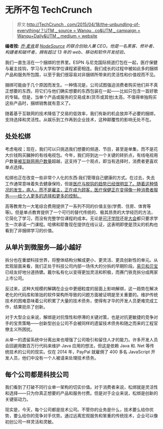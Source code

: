 # 无所不包 TechCrunch

> 原文:[http://TechCrunch . com/2015/04/18/the-unbundling-of-everything/？UTM _ source = Wanqu . co&UTM _ campaign = Wanqu+Daily&UTM _ medium = website](http://techcrunch.com/2015/04/18/the-unbundling-of-everything/?utm_source=wanqu.co&utm_campaign=Wanqu+Daily&utm_medium=website)

**编者按:** *[乔·麦肯](https://twitter.com/joemccann)是 [NodeSource](https://twitter.com/nodesource) 的联合创始人兼 CEO。他是一名黑客、修补者、构建者和破坏者，拥有超过 13 年的 web、移动和软件开发经验。*

我们一直生活在一个捆绑的世界里。ESPN 与尼克国际频道打包在一起，医疗保健与雇主挂钩，学习与大学和学位课程紧密相连。我们成长的过程中被如此多的捆绑产品和服务所包围，以至于我们很容易对非捆绑所带来的灵活性和价值视而不见。

捆绑可能由于几个原因而发生。一种情况是，公司试图强迫消费者购买他们并不真正想要的东西，将它们与他们确实想要的东西包装在一起——比如只包含一首好歌的专辑。但是，当单个产品或服务的交易成本(货币或其他)太高，不值得单独购买这些产品时，捆绑销售就有意义了。

随着基于互联网的技术降低了交易的低效率，我们有新的机会放弃不必要的捆绑，支持选择和灵活性。从娱乐到工作再到企业技术，这种颠覆性的影响无处不在。

## 处处松绑

考虑电视；现在，我们可以只挑选我们想要的频道、节目，甚至是单集，而不是花大价钱购买臃肿的有线电视包。今年，我们将到达一个关键的转折点，有线电视用户数量[被互联网用户数量](http://qz.com/250254/for-the-first-time-more-americans-subscribe-to-cable-internet-than-cable-tv/)超越，这支持了一个观点，即当有选择时，消费者更喜欢单点选择。

松绑也正在改变一些非常个人化的东西:我们管理自己健康的方式。在过去，失去工作通常意味着失去健康保险，但是[医疗与脱钩的趋势已经很明显了。随着这种情况的发生，病人，而不是雇主，正在成为顾客，医疗保健正在变得像一种消费者服务——给个人更多的选择和更多的控制。](http://avc.com/2015/01/what-is-going-to-happen/)

高等教育为一大笔综合费用提供了一系列不同的价值主张(学费、住房、体育等等)。但是单点教育提供了一个可行的替代传统的、极其昂贵的大学经历的方法，它简化了学习，而没有完整学位课程的成本。无论是[可汗学院](https://www.khanacademy.org/)还是[大会](https://generalassemb.ly/)都只要求学生一次承诺一门课程。哈佛和耶鲁现在提供在线认证，这表明即使是顶尖的机构也看到了非捆绑学习的价值。

## 从单片到微服务—越小越好

拆分也在重塑科技世界，将整体结构分解成更小、更灵活、更具创新性的单元。从宏观层面来看，我们正处于科技公司内部一场伟大的分拆的早期阶段。[易贝和贝宝](http://www.cnbc.com/id/102037051)已经友好地分道扬镳。戴尔私有化以变得更加灵活和积极，而赛门铁克拆分成两家上市公司。

反过来，这种大规模的解耦在企业中更细粒度的层面上影响解绑，这一趋势在解决老化的代码库和笨拙的软件架构所导致的问题方面被证明是至关重要的。维护传统技术的困难意味着公司积累了大量的技术债务，使得有才华的开发人员更难完成工作，结果扼杀了创新。

对于大型企业来说，解绑是对抗惰性和停滞的关键对策，也是对抗更敏捷的竞争对手的宝贵策略——创新型创业公司不会被同样的遗留技术债务和随之而来的工程官僚主义所困扰。

从单一的遗留系统中分离出来也增强了公司吸引和留住人才的能力。许多开发人员会回避用数百万行代码来维护 Java 应用的想法，但这是依赖 Java 和. Net 等传统技术的公司的现实。仅在 2014 年，PayPal 就雇佣了 400 多名 JavaScript 开发人员，他们中没有一个人被请来处理技术债务。

## 每个公司都是科技公司

我们看到了打破不同行业单一架构的切实价值。对于消费者来说，松绑就是灵活性和选择——只为你真正想要的产品和服务付费。但是对于企业来说，松绑是创新的关键驱动力。

现实是，今天，每个公司都是技术公司。不管你的业务是什么，技术要么给你优势，要么给你的竞争对手优势。通过远离宏观服务和笨重的传统技术，企业可以像初创公司一样灵活和灵敏。
